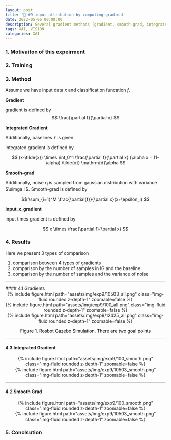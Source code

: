 ```yaml
---
layout: post
title: '🎯 #9 input attribution by computing gradient'
date: 2022-05-06 00:00:00
description: Several gradient methods (gradient, smooth-grad, integrated, input X grad) are discussed with ImageNet Dataset
tags: XAI, VISION
categories: XAI
---
```



### 1. Motivaiton of this expeirment

### 2. Training 



### 3. Method 

Assume we have input data $x$ and classification funcation $f$. 

**Gradient**

gradient is defined by 
$$
\frac{\partial f}{\partial x}
$$

**Integrated Gradient**

Additionally, baselines $\tilde{x}$ is given. 

integrated gradient is defined by 

$$
(x-\tilde{x}) \times \int_0^1 \frac{\partial f}{\partial x} (\alpha x + (1-\alpha) \tilde{x}) \mathrm{d}\alpha
$$


**Smooth-grad**

Additionally, noise $\epsilon_i$ is sampled from gaussian distribution with variance $\simga_i$.
Smooth-grad is defined by 

$$
\sum_{i=1}^M \frac{\partial{f}}{\partial x}(x+\epsilon_i)
$$

**input_x_gradient**

input times gradient is defined by 

$$
x \times \frac{\partial f}{\partial x}
$$


### 4. Results

Here we present 3 types of comparison 

1. comparison between 4 types of gradients 
2. comparison by the number of samples in IG and the baseline
3. comparison by the number of samples and the variance of noise


<hr/>
#### 4.1 Gradients 


<center>
<div class="row mt-3">
        <div class="row-sm mt-3 mt-md-0">
        {% include figure.html path="assets/img/exp9/10503_all.png" class="img-fluid rounded z-depth-1" zoomable=false %}
    </div>
    <div class="row-sm mt-3 mt-md-0">
        {% include figure.html path="assets/img/exp9/100_all.png" class="img-fluid rounded z-depth-1" zoomable=false %}
    </div>
    <div class="row-sm mt-3 mt-md-0">
        {% include figure.html path="assets/img/exp9/12425_all.png" class="img-fluid rounded z-depth-1" zoomable=false %}
            <p style="color:black"> Figure 1. Rosbot Gazebo Simulation. There are two goal points </p>
    </div>
</div>
</center>


<hr/>

#### 4.3 Integrated Gradient

<center>
<div class="row mt-3">
        <div class="row-sm mt-3 mt-md-0">
        {% include figure.html path="assets/img/exp9/100_smooth.png" class="img-fluid rounded z-depth-1" zoomable=false %}
        </div>
        <div class="row-sm mt-3 mt-md-0">
        {% include figure.html path="assets/img/exp9/10503_smooth.png" class="img-fluid rounded z-depth-1" zoomable=false %}
        </div>
</div>
</center>


<hr/>

#### 4.2 Smooth Grad

<center>
<div class="row mt-3">
        <div class="row-sm mt-3 mt-md-0">
        {% include figure.html path="assets/img/exp9/100_smooth.png" class="img-fluid rounded z-depth-1" zoomable=false %}
    </div>
    <div class="row-sm mt-3 mt-md-0">
        {% include figure.html path="assets/img/exp9/10503_smooth.png" class="img-fluid rounded z-depth-1" zoomable=false %}
    </div>
</div>
</center>



### 5. Conclsution